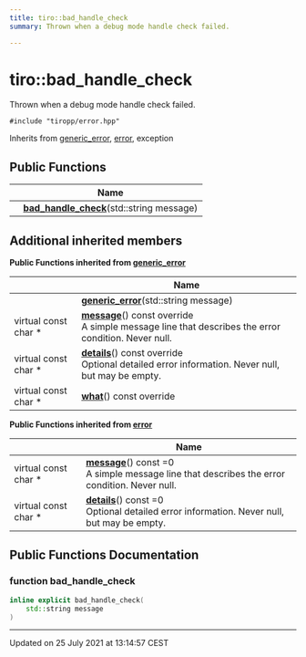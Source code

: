 ```yaml
---
title: tiro::bad_handle_check
summary: Thrown when a debug mode handle check failed. 

---
```


# tiro::bad_handle_check



Thrown when a debug mode handle check failed. 


`#include "tiropp/error.hpp"`

Inherits from [generic_error](/docs/api/classes/classtiro_1_1generic__error), [error](/docs/api/classes/classtiro_1_1error), exception

## Public Functions

|                | Name           |
| -------------- | -------------- |
| | **[bad_handle_check](/docs/api/classes/classtiro_1_1bad__handle__check#function-bad_handle_check)**(std::string message) |

## Additional inherited members

**Public Functions inherited from [generic_error](/docs/api/classes/classtiro_1_1generic__error)**

|                | Name           |
| -------------- | -------------- |
| | **[generic_error](/docs/api/classes/classtiro_1_1generic__error#function-generic_error)**(std::string message) |
| virtual const char * | **[message](/docs/api/classes/classtiro_1_1generic__error#function-message)**() const override<br>A simple message line that describes the error condition. Never null.  |
| virtual const char * | **[details](/docs/api/classes/classtiro_1_1generic__error#function-details)**() const override<br>Optional detailed error information. Never null, but may be empty.  |
| virtual const char * | **[what](/docs/api/classes/classtiro_1_1generic__error#function-what)**() const override |

**Public Functions inherited from [error](/docs/api/classes/classtiro_1_1error)**

|                | Name           |
| -------------- | -------------- |
| virtual const char * | **[message](/docs/api/classes/classtiro_1_1error#function-message)**() const =0<br>A simple message line that describes the error condition. Never null.  |
| virtual const char * | **[details](/docs/api/classes/classtiro_1_1error#function-details)**() const =0<br>Optional detailed error information. Never null, but may be empty.  |


## Public Functions Documentation

### function bad_handle_check

```cpp
inline explicit bad_handle_check(
    std::string message
)
```


-------------------------------

Updated on 25 July 2021 at 13:14:57 CEST